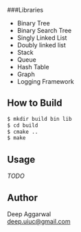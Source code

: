 ###Libraries
- Binary Tree
- Binary Search Tree
- Singly Linked List
- Doubly linked list
- Stack
- Queue
- Hash Table
- Graph
- Logging Framework

How to Build
------------
```sh
$ mkdir build bin lib
$ cd build
$ cmake ..
$ make
```

Usage
-----
*TODO*

Author
------
Deep Aggarwal  
deep.uiuc@gmail.com  
